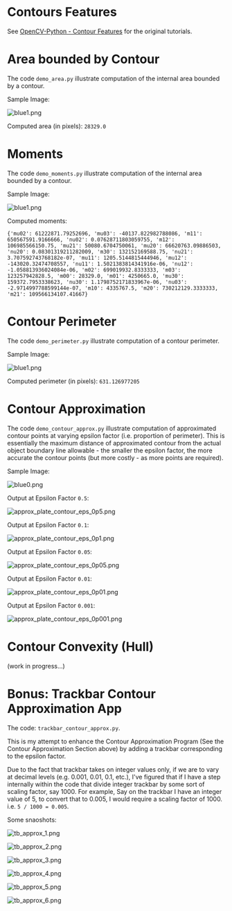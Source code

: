 # Contours Features

See [OpenCV-Python - Contour Features](https://opencv-python-tutroals.readthedocs.org/en/latest/py_tutorials/py_imgproc/py_contours/py_contour_features/py_contour_features.html#contour-features) for the original tutorials.

# Area bounded by Contour

The code `demo_area.py` illustrate computation of the internal area bounded by a contour.

Sample Image:

![blue1.png](./screenshots/blue1.png)

Computed area (in pixels): `28329.0`

# Moments

The code `demo_moments.py` illustrate computation of the internal area bounded by a contour.

Sample Image:

![blue1.png](./screenshots/blue1.png)

Computed moments:

```
{'mu02': 61222871.79252696, 'mu03': -40137.822982788086, 'm11': 650567591.9166666, 'nu02': 0.07628711803059755, 'm12': 106985566150.75, 'mu21': 50080.6704750061, 'mu20': 66620763.09886503, 'nu20': 0.08301319211282009, 'm30': 132152169588.75, 'nu21': 3.707592743768182e-07, 'mu11': 1205.5144815444946, 'mu12': -143020.32474708557, 'nu11': 1.5021383814341916e-06, 'nu12': -1.058813936024084e-06, 'm02': 699019932.8333333, 'm03': 123257942828.5, 'm00': 28329.0, 'm01': 4250665.0, 'mu30': 159372.7953338623, 'nu30': 1.1798752171833967e-06, 'nu03': -2.9714997788599144e-07, 'm10': 4335767.5, 'm20': 730212129.3333333, 'm21': 109566134107.41667}
```

# Contour Perimeter

The code `demo_perimeter.py` illustrate computation of a contour perimeter.

Sample Image:

![blue1.png](./screenshots/blue1.png)

Computed perimeter (in pixels): `631.126977205`

# Contour Approximation

The code `demo_contour_approx.py` illustrate computation of approximated contour points at varying epsilon factor (i.e. proportion of perimeter). This is essentially the maximum distance of approximated contour from the actual object boundary line allowable - the smaller the epsilon factor, the more accurate the contour points (but more costly - as more points are required).

Sample Image:

![blue0.png](./screenshots/blue0.png)

Output at Epsilon Factor `0.5`:

![approx_plate_contour_eps_0p5.png](./screenshots/approx_plate_contour_eps_0p5.png)

Output at Epsilon Factor `0.1`:

![approx_plate_contour_eps_0p1.png](./screenshots/approx_plate_contour_eps_0p1.png)

Output at Epsilon Factor `0.05`:

![approx_plate_contour_eps_0p05.png](./screenshots/approx_plate_contour_eps_0p05.png)

Output at Epsilon Factor `0.01`:

![approx_plate_contour_eps_0p01.png](./screenshots/approx_plate_contour_eps_0p01.png)

Output at Epsilon Factor `0.001`:

![approx_plate_contour_eps_0p001.png](./screenshots/approx_plate_contour_eps_0p001.png)

# Contour Convexity (Hull)

(work in progress...)

# Bonus: Trackbar Contour Approximation App

The code: `trackbar_contour_approx.py`.

This is my attempt to enhance the Contour Approximation Program (See the Contour Approximation Section above) by adding a trackbar corresponding to the epsilon factor.

Due to the fact that trackbar takes on integer values only, if we are to vary at decimal levels (e.g. 0.001, 0.01, 0.1, etc.), I've figured that if I have a step internally within the code that divide integer trackbar by some sort of scaling factor, say 1000. For example, Say on the trackbar I have an integer value of 5, to convert that to 0.005, I would require a scaling factor of 1000. i.e. `5 / 1000 = 0.005`.

Some snaoshots:

![tb_approx_1.png](./screenshots/tb_approx_1.png)

![tb_approx_2.png](./screenshots/tb_approx_2.png)

![tb_approx_3.png](./screenshots/tb_approx_3.png)

![tb_approx_4.png](./screenshots/tb_approx_4.png)

![tb_approx_5.png](./screenshots/tb_approx_5.png)

![tb_approx_6.png](./screenshots/tb_approx_6.png)
